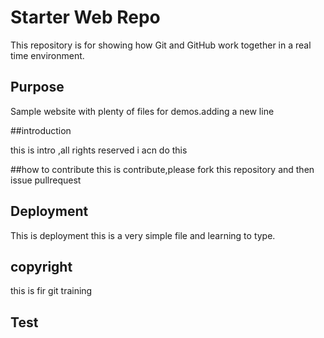 # Starter Web Repo

This repository is for showing how Git and GitHub work together in a real time environment.



## Purpose

Sample website with plenty of files for demos.adding a new line

##introduction

this is intro ,all rights reserved i acn do this

##how to contribute
 this is contribute,please fork this repository and then issue pullrequest
## Deployment

This is deployment this is a very simple file and learning to type.

## copyright
this is fir git training

## Test
